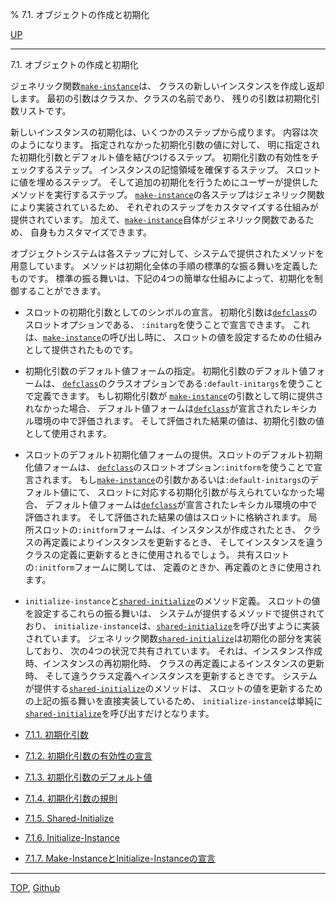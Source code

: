 % 7.1. オブジェクトの作成と初期化

[UP](7.html)  

---

7.1. オブジェクトの作成と初期化


ジェネリック関数[`make-instance`](7.7.make-instance.html)は、
クラスの新しいインスタンスを作成し返却します。
最初の引数はクラスか、クラスの名前であり、
残りの引数は初期化引数リストです。

新しいインスタンスの初期化は、いくつかのステップから成ります。
内容は次のようになります。
指定されなかった初期化引数の値に対して、
明に指定された初期化引数とデフォルト値を結びつけるステップ。
初期化引数の有効性をチェックするステップ。
インスタンスの記憶領域を確保するステップ。
スロットに値を埋めるステップ。
そして追加の初期化を行うためにユーザーが提供したメソッドを実行するステップ。
[`make-instance`](7.7.make-instance.html)の各ステップはジェネリック関数により実装されているため、
それぞれのステップをカスタマイズする仕組みが提供されています。
加えて、[`make-instance`](7.7.make-instance.html)自体がジェネリック関数であるため、
自身もカスタマイズできます。

オブジェクトシステムは各ステップに対して、システムで提供されたメソッドを用意しています。
メソッドは初期化全体の手順の標準的な振る舞いを定義したものです。
標準の振る舞いは、下記の4つの簡単な仕組みによって、初期化を制御することができます。

- スロットの初期化引数としてのシンボルの宣言。
初期化引数は[`defclass`](7.7.defclass.html)のスロットオプションである、
`:initarg`を使うことで宣言できます。
これは、[`make-instance`](7.7.make-instance.html)の呼び出し時に、
スロットの値を設定するための仕組みとして提供されたものです。

- 初期化引数のデフォルト値フォームの指定。
初期化引数のデフォルト値フォームは、
[`defclass`](7.7.defclass.html)のクラスオプションである`:default-initargs`を使うことで定義できます。
もし初期化引数が
[`make-instance`](7.7.make-instance.html)の引数として明に提供されなかった場合、
デフォルト値フォームは[`defclass`](7.7.defclass.html)が宣言されたレキシカル環境の中で評価されます。
そして評価された結果の値は、初期化引数の値として使用されます。

- スロットのデフォルト初期化値フォームの提供。スロットのデフォルト初期化値フォームは、
[`defclass`](7.7.defclass.html)のスロットオプション`:initform`を使うことで宣言されます。
もし[`make-instance`](7.7.make-instance.html)の引数かあるいは`:default-initargs`のデフォルト値にて、
スロットに対応する初期化引数が与えられていなかった場合、
デフォルト値フォームは[`defclass`](7.7.defclass.html)が宣言されたレキシカル環境の中で評価されます。
そして評価された結果の値はスロットに格納されます。
局所スロットの`:initform`フォームは、インスタンスが作成されたとき、
クラスの再定義によりインスタンスを更新するとき、
そしてインスタンスを違うクラスの定義に更新するときに使用されるでしょう。
共有スロットの`:initform`フォームに関しては、
定義のときか、再定義のときに使用されます。

- `initialize-instance`と[`shared-initialize`](7.7.shared-initialize.html)のメソッド定義。
スロットの値を設定するこれらの振る舞いは、
システムが提供するメソッドで提供されており、
`initialize-instance`は、[`shared-initialize`](7.7.shared-initialize.html)を呼び出すように実装されています。
ジェネリック関数[`shared-initialize`](7.7.shared-initialize.html)は初期化の部分を実装しており、
次の4つの状況で共有されています。
それは、インスタンス作成時、インスタンスの再初期化時、
クラスの再定義によるインスタンスの更新時、
そして違うクラス定義へインスタンスを更新するときです。
システムが提供する[`shared-initialize`](7.7.shared-initialize.html)のメソッドは、
スロットの値を更新するための上記の振る舞いを直接実装しているため、
`initialize-instance`は単純に[`shared-initialize`](7.7.shared-initialize.html)を呼び出すだけとなります。

- [7.1.1. 初期化引数](7.1.1.html)
- [7.1.2. 初期化引数の有効性の宣言](7.1.2.html)
- [7.1.3. 初期化引数のデフォルト値](7.1.3.html)
- [7.1.4. 初期化引数の規則](7.1.4.html)
- [7.1.5. Shared-Initialize](7.1.5.html)
- [7.1.6. Initialize-Instance](7.1.6.html)
- [7.1.7. Make-InstanceとInitialize-Instanceの宣言](7.1.7.html)


---
[TOP](index.html),  [Github](https://github.com/nptcl/npt-japanese)

